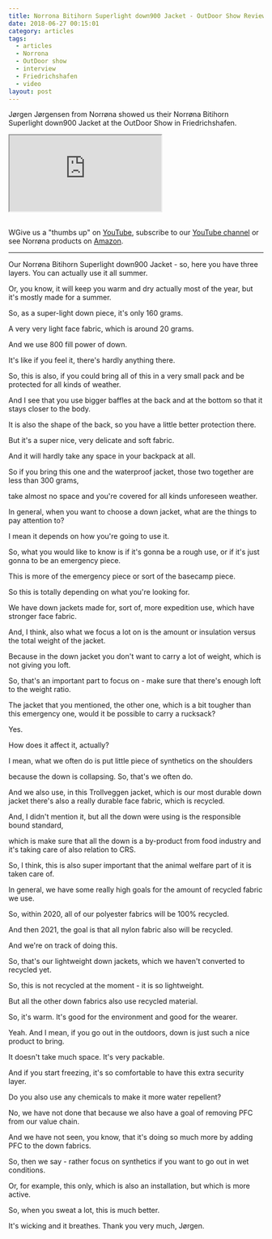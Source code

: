 ```yaml
---
title: Norrona Bitihorn Superlight down900 Jacket - OutDoor Show Review
date: 2018-06-27 00:15:01
category: articles
tags:
  - articles
  - Norrona
  - OutDoor show
  - interview
  - Friedrichshafen
  - video
layout: post
---
```


Jørgen Jørgensen from Norrøna showed us their Norrøna Bitihorn Superlight down900 Jacket at the OutDoor Show in Friedrichshafen.

<div class="embed-responsive embed-responsive-16by9">
    <iframe class="embed-responsive-item" src="https://www.youtube.com/embed/ech8-UqNpRk"></iframe>
</div>
<br>
<!--more-->

WGive us a "thumbs up" on <a href="https://www.youtube.com/watch?v=ech8-UqNpRk" target="_blank" >YouTube</a>, subscribe to our <a target="_blank"  href="https://www.youtube.com/channel/UCnO9Q_m9EaOCrHmmQIBVBNw?sub_confirmation=1">YouTube channel</a> or see Norrøna products on <a target="_blank" href="https://amzn.to/2MMmb9T" >Amazon</a>.

---

Our Norrøna Bitihorn Superlight down900 Jacket - so, here you have three layers. You can actually use it all summer.

Or, you know, it will keep you warm and dry actually most of the year, but it's mostly made for a summer.

So, as a super-light down piece, it's only 160 grams.

A very very light face fabric, which is around 20 grams.

And we use 800 fill power of down.

It's like if you feel it, there's hardly anything there.

So, this is also, if you could bring all of this in a very small pack and be protected for all kinds of weather.

And I see that you use bigger baffles at the back and at the bottom so that it stays closer to the body.

It is also the shape of the back, so you have a little better protection there.

But it's a super nice, very delicate and soft fabric.

And it will hardly take any space in your backpack at all.

So if you bring this one and the waterproof jacket, those two together are less than 300 grams,

take almost no space and you're covered for all kinds unforeseen weather.

In general, when you want to choose a down jacket, what are the things to pay attention to?

I mean it depends on how you're going to use it.

So, what you would like to know is if it's gonna be a rough use, or if it's just gonna to be an emergency piece.

This is more of the emergency piece or sort of the basecamp piece.

So this is totally depending on what you're looking for.

We have down jackets made for, sort of, more expedition use, which have stronger face fabric.

And, I think, also what we focus a lot on is the amount or insulation versus the total weight of the jacket.

Because in the down jacket you don't want to carry a lot of weight, which is not giving you loft.

So, that's an important part to focus on - make sure that there's enough loft to the weight ratio.

The jacket that you mentioned, the other one, which is a bit tougher than this emergency one, would it be possible to carry a rucksack?

Yes.

How does it affect it, actually?

I mean, what we often do is put little piece of synthetics on the shoulders

because the down is collapsing. So, that's we often do.

And we also use, in this Trollveggen jacket, which is our most durable down jacket there's also a really durable face fabric,  which is recycled.

And, I didn't mention it, but all the down were using is the responsible bound standard,

which is make sure that all the down is a by-product from food industry and it's taking care of also relation to CRS.

So, I think, this is also super important that the animal welfare part of it is taken care of.

In general, we have some really high goals for the amount of recycled fabric we use.

So, within 2020, all of our polyester fabrics will be 100% recycled.

And then 2021, the goal is that all nylon fabric also will be recycled.

And we're on track of doing this.

So, that's our lightweight down jackets, which we haven't converted to recycled yet.

So, this is not recycled at the moment - it is so lightweight.

But all the other down fabrics also use recycled material.

So, it's warm. It's good for the environment and good for the wearer.

Yeah. And I mean, if you go out in the outdoors, down is just such a nice product to bring.

It doesn't take much space. It's very packable.

And if you start freezing, it's so comfortable to have this extra security layer.

Do you also use any chemicals to make it more water repellent?

No, we have not done that because we also have a goal of removing PFC from our value chain.

And we have not seen, you know, that it's doing so much more by adding PFC to the down fabrics.

So, then we say - rather focus on synthetics if you want to go out in wet conditions.

Or, for example, this only, which is also an installation, but which is more active.

So, when you sweat a lot, this is much better.

It's wicking and it breathes. Thank you very much, Jørgen.
